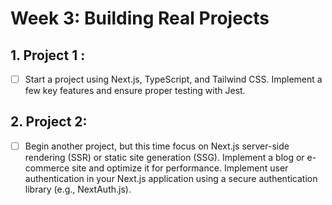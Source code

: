 # Week 3: Building Real Projects
## 1. Project 1 :
- [ ] Start a project using Next.js, TypeScript, and Tailwind CSS. Implement a few key features and ensure proper testing with Jest.
## 2. Project 2:
- [ ] Begin another project, but this time focus on Next.js server-side rendering (SSR) or static site generation (SSG). Implement a blog or e-commerce site and optimize it for performance. Implement user authentication in your Next.js application using a secure authentication library (e.g., NextAuth.js).